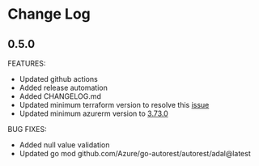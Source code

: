 # Change Log

## 0.5.0
FEATURES:
- Updated github actions
- Added release automation
- Added CHANGELOG.md
- Updated minimum terraform version to resolve this [issue](https://github.com/hashicorp/terraform/issues/32200)
- Updated minimum azurerm version to [3.73.0](https://github.com/hashicorp/terraform-provider-azurerm/releases/tag/v3.73.0)

BUG FIXES:
- Added null value validation
- Updated go mod github.com/Azure/go-autorest/autorest/adal@latest
